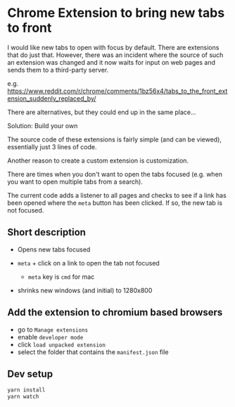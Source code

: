 # Chrome Extension to bring new tabs to front

I would like new tabs to open with focus by default.
There are extensions that do just that.
However, there was an incident where the source of such an extension was changed and it now waits for input on web pages and sends them to a third-party server.

e.g. https://www.reddit.com/r/chrome/comments/1bz56x4/tabs_to_the_front_extension_suddenly_replaced_by/

There are alternatives, but they could end up in the same place...

Solution: Build your own

The source code of these extensions is fairly simple (and can be viewed), essentially just 3 lines of code.


Another reason to create a custom extension is customization.

There are times when you don't want to open the tabs focused (e.g. when you want to open multiple tabs from a search).

The current code adds a listener to all pages and checks to see if a link has been opened where the `meta` button has been clicked. If so, the new tab is not focused.

## Short description

- Opens new tabs focused
- `meta` + click on a link to open the tab not focused
  - `meta` key is `cmd` for mac

- shrinks new windows (and initial) to 1280x800

## Add the extension to chromium based browsers

- go to `Manage extensions`
- enable `developer mode`
- click `load unpacked extension`
- select the folder that contains the `manifest.json` file

## Dev setup

```bash
yarn install
yarn watch
```


